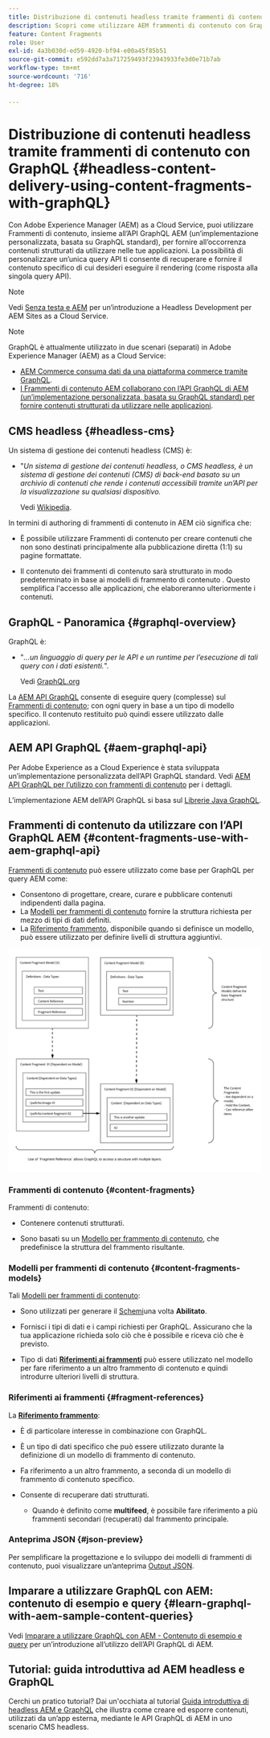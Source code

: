 ```yaml
---
title: Distribuzione di contenuti headless tramite frammenti di contenuto con GraphQL
description: Scopri come utilizzare AEM frammenti di contenuto con GraphQL per la distribuzione di contenuti headless.
feature: Content Fragments
role: User
exl-id: 4a3b030d-ed59-4920-bf94-e00a45f85b51
source-git-commit: e592dd7a3a717259493f23943933fe3d0e71b7ab
workflow-type: tm+mt
source-wordcount: '716'
ht-degree: 18%

---
```


# Distribuzione di contenuti headless tramite frammenti di contenuto con GraphQL {#headless-content-delivery-using-content-fragments-with-graphQL}

Con Adobe Experience Manager (AEM) as a Cloud Service, puoi utilizzare Frammenti di contenuto, insieme all’API GraphQL AEM (un’implementazione personalizzata, basata su GraphQL standard), per fornire all’occorrenza contenuti strutturati da utilizzare nelle tue applicazioni. La possibilità di personalizzare un’unica query API ti consente di recuperare e fornire il contenuto specifico di cui desideri eseguire il rendering (come risposta alla singola query API).

>[!NOTE]
>
>Vedi [Senza testa e AEM](/help/headless/introduction.md) per un’introduzione a Headless Development per AEM Sites as a Cloud Service.

>[!NOTE]
>
>GraphQL è attualmente utilizzato in due scenari (separati) in Adobe Experience Manager (AEM) as a Cloud Service:
>
>* [AEM Commerce consuma dati da una piattaforma commerce tramite GraphQL](/help/commerce-cloud/integrating/magento.md).
>* [I Frammenti di contenuto AEM collaborano con l’API GraphQL di AEM (un’implementazione personalizzata, basata su GraphQL standard) per fornire contenuti strutturati da utilizzare nelle applicazioni](/help/headless/graphql-api/content-fragments.md).


## CMS headless {#headless-cms}

Un sistema di gestione dei contenuti headless (CMS) è:

* &quot;*Un sistema di gestione dei contenuti headless, o CMS headless, è un sistema di gestione dei contenuti (CMS) di back-end basato su un archivio di contenuti che rende i contenuti accessibili tramite un’API per la visualizzazione su qualsiasi dispositivo.*

   Vedi [Wikipedia](https://en.wikipedia.org/wiki/Headless_content_management_system).

In termini di authoring di frammenti di contenuto in AEM ciò significa che:

* È possibile utilizzare Frammenti di contenuto per creare contenuti che non sono destinati principalmente alla pubblicazione diretta (1:1) su pagine formattate.

* Il contenuto dei frammenti di contenuto sarà strutturato in modo predeterminato in base ai modelli di frammento di contenuto . Questo semplifica l&#39;accesso alle applicazioni, che elaboreranno ulteriormente i contenuti.

## GraphQL - Panoramica {#graphql-overview}

GraphQL è:

* &quot;*...un linguaggio di query per le API e un runtime per l’esecuzione di tali query con i dati esistenti.*&quot;.

   Vedi [GraphQL.org](https://graphql.org)

La [AEM API GraphQL](#aem-graphql-api) consente di eseguire query (complesse) sul [Frammenti di contenuto](/help/assets/content-fragments/content-fragments.md); con ogni query in base a un tipo di modello specifico. Il contenuto restituito può quindi essere utilizzato dalle applicazioni.

## AEM API GraphQL {#aem-graphql-api}

Per Adobe Experience as a Cloud Experience è stata sviluppata un’implementazione personalizzata dell’API GraphQL standard. Vedi [AEM API GraphQL per l’utilizzo con frammenti di contenuto](/help/headless/graphql-api/content-fragments.md) per i dettagli.

L’implementazione AEM dell’API GraphQL si basa sul [Librerie Java GraphQL](https://graphql.org/code/#java).

## Frammenti di contenuto da utilizzare con l’API GraphQL AEM {#content-fragments-use-with-aem-graphql-api}

[Frammenti di contenuto](#content-fragments) può essere utilizzato come base per GraphQL per query AEM come:

* Consentono di progettare, creare, curare e pubblicare contenuti indipendenti dalla pagina.
* La [Modelli per frammenti di contenuto](#content-fragments-models) fornire la struttura richiesta per mezzo di tipi di dati definiti.
* La [Riferimento frammento](#fragment-references), disponibile quando si definisce un modello, può essere utilizzato per definire livelli di struttura aggiuntivi.

![Frammenti di contenuto da utilizzare con GraphQL](assets/cfm-nested-01.png "Frammenti di contenuto da utilizzare con GraphQL")

### Frammenti di contenuto {#content-fragments}

Frammenti di contenuto:

* Contenere contenuti strutturati.

* Sono basati su un [Modello per frammento di contenuto](#content-fragments-models), che predefinisce la struttura del frammento risultante.

### Modelli per frammenti di contenuto {#content-fragments-models}

Tali [Modelli per frammenti di contenuto](/help/assets/content-fragments/content-fragments-models.md):

* Sono utilizzati per generare il [Schemi](https://graphql.org/learn/schema/)una volta **Abilitato**.

* Fornisci i tipi di dati e i campi richiesti per GraphQL. Assicurano che la tua applicazione richieda solo ciò che è possibile e riceva ciò che è previsto.

* Tipo di dati **[Riferimenti ai frammenti](#fragment-references)** può essere utilizzato nel modello per fare riferimento a un altro frammento di contenuto e quindi introdurre ulteriori livelli di struttura.

### Riferimenti ai frammenti {#fragment-references}

La **[Riferimento frammento](/help/assets/content-fragments/content-fragments-models.md#fragment-reference-nested-fragments)**:

* È di particolare interesse in combinazione con GraphQL.

* È un tipo di dati specifico che può essere utilizzato durante la definizione di un modello di frammento di contenuto.

* Fa riferimento a un altro frammento, a seconda di un modello di frammento di contenuto specifico.

* Consente di recuperare dati strutturati.

   * Quando è definito come **multifeed**, è possibile fare riferimento a più frammenti secondari (recuperati) dal frammento principale.

### Anteprima JSON {#json-preview}

Per semplificare la progettazione e lo sviluppo dei modelli di frammenti di contenuto, puoi visualizzare un’anteprima [Output JSON](/help/assets/content-fragments/content-fragments-json-preview.md).

## Imparare a utilizzare GraphQL con AEM: contenuto di esempio e query {#learn-graphql-with-aem-sample-content-queries}

Vedi [Imparare a utilizzare GraphQL con AEM - Contenuto di esempio e query](/help/headless/graphql-api/sample-queries.md) per un’introduzione all’utilizzo dell’API GraphQL di AEM.

## Tutorial: guida introduttiva ad AEM headless e GraphQL

Cerchi un pratico tutorial? Dai un&#39;occhiata al tutorial [Guida introduttiva di headless AEM e GraphQL](https://experienceleague.adobe.com/docs/experience-manager-learn/getting-started-with-aem-headless/graphql/overview.html?lang=it) che illustra come creare ed esporre contenuti, utilizzati da un’app esterna, mediante le API GraphQL di AEM in uno scenario CMS headless.
